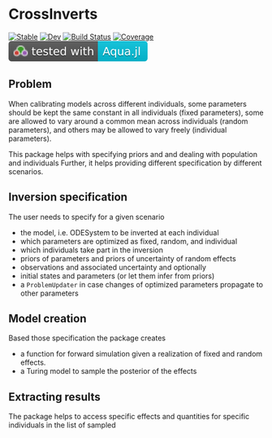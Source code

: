 # CrossInverts

[![Stable](https://img.shields.io/badge/docs-stable-blue.svg)](https://bgctw.github.io/CrossInverts.jl/stable/)
[![Dev](https://img.shields.io/badge/docs-dev-blue.svg)](https://bgctw.github.io/CrossInverts.jl/dev/)
[![Build Status](https://github.com/bgctw/CrossInverts.jl/actions/workflows/CI.yml/badge.svg?branch=main)](https://github.com/bgctw/CrossInverts.jl/actions/workflows/CI.yml?query=branch%3Amain)
[![Coverage](https://codecov.io/gh/bgctw/CrossInverts.jl/branch/main/graph/badge.svg)](https://codecov.io/gh/bgctw/CrossInverts.jl)
[![Aqua](https://raw.githubusercontent.com/JuliaTesting/Aqua.jl/master/badge.svg)](https://github.com/JuliaTesting/Aqua.jl)


## Problem

When calibrating models across different individuals, 
some parameters should be kept the same constant in all individuals (fixed parameters), 
some are allowed to vary around a common mean across individuals (random parameters), 
and others may be allowed to vary freely (individual parameters).

This package helps with specifying priors and and dealing with population and individuals Further, it helps providing different specification by different scenarios.


## Inversion specification
The user needs to specify for a given scenario
- the model, i.e. ODESystem to be inverted at each individual
- which parameters are optimized as fixed, random, and individual
- which individuals take part in the inversion
- priors of parameters and priors of uncertainty of random effects
- observations and associated uncertainty
and optionally
- initial states and parameters (or let them infer from priors)
- a `ProblemUpdater` in case changes of optimized parameters propagate to other
  parameters

## Model creation
Based those specification the package creates
- a function for forward simulation given a realization of fixed and random effects.
- a Turing model to sample the posterior of the effects

## Extracting results
The package helps to access specific effects and quantities for specific individuals 
in the list of sampled 
